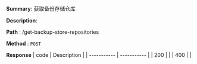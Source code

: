 **Summary**: 获取备份存储仓库

**Description**:

**Path** : /get-backup-store-repositories

**Method** : `POST`

**Response**
| code      | Description |
| ----------- | ----------- |
|  200   |       |
|  400   |       |

